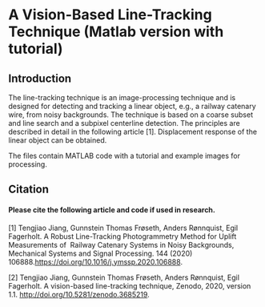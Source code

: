 # A Vision-Based Line-Tracking Technique (Matlab version with tutorial)

## Introduction

The line-tracking technique is an image-processing technique and is designed for detecting and tracking a linear object, e.g., a railway catenary wire, from noisy backgrounds. The technique is based on a coarse subset and line search and a subpixel centerline detection. The principles are described in detail in the following article [1]. Displacement response of the linear object can be obtained.

The files contain MATLAB code with a tutorial and example images for processing.

## Citation

#### Please cite the following article and code if used in research.

[1] Tengjiao Jiang, Gunnstein Thomas Frøseth, Anders Rønnquist, Egil Fagerholt. A Robust Line-Tracking Photogrammetry Method for Uplift Measurements of  Railway Catenary Systems in Noisy Backgrounds, Mechanical Systems and Signal Processing. 144 (2020) 106888.https://doi.org/10.1016/j.ymssp.2020.106888.

[2] Tengjiao Jiang, Gunnstein Thomas Frøseth, Anders Rønnquist, Egil Fagerholt. A vision-based line-tracking technique, Zenodo, 2020, version 1.1. http://doi.org/10.5281/zenodo.3685219.
